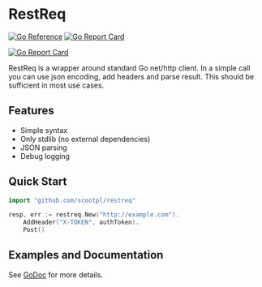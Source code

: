 # RestReq

[![Go Reference](https://pkg.go.dev/badge/github.com/scootpl/restreq.svg)](https://pkg.go.dev/github.com/scootpl/restreq)  [![Go Report Card](https://goreportcard.com/badge/github.com/scootpl/restreq)](https://goreportcard.com/report/github.com/scootpl/restreq)


[![Go Report Card](https://goreportcard.com/badge/github.com/scootpl/restreq)](https://goreportcard.com/report/github.com/scootpl/restreq)


RestReq is a wrapper around standard Go net/http client. In a simple call you can use json encoding, add headers
and parse result. This should be sufficient in most use cases.

## Features

- Simple syntax
- Only stdlib (no external dependencies)
- JSON parsing
- Debug logging

## Quick Start

```go
import "github.com/scootpl/restreq"

resp, err := restreq.New("http://example.com").
	AddHeader("X-TOKEN", authToken).
	Post()
```

## Examples and Documentation

See [GoDoc](https://godoc.org/github.com/scootpl/restreq) for more details.
